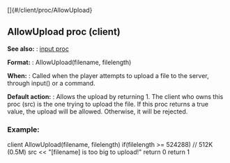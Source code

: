 []{#/client/proc/AllowUpload}
  ## AllowUpload proc (client)
  **See also:**
  :   [input proc](ref/proc/input)
  <!-- -->
  **Format:**
  :   AllowUpload(filename, filelength)
  <!-- -->
  **When:**
  :   Called when the player attempts to upload a file to the server,
      through input() or a command.
  <!-- -->
  **Default action:**
  :   Allows the upload by returning 1.
  The client who owns this proc (src) is the one trying to upload the
  file. If this proc returns a true value, the upload will be allowed.
  Otherwise, it will be rejected.
  ### Example:
  client AllowUpload(filename, filelength) if(filelength \>= 524288) //
  512K (0.5M) src \<\< \"\[filename\] is too big to upload!\" return 0
  return 1